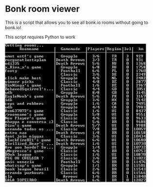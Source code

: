 # Bonk room viewer
This is a script that allows you to see all bonk.io rooms without going to bonk.io!

This script requires Python to work

![preview](preview.png)